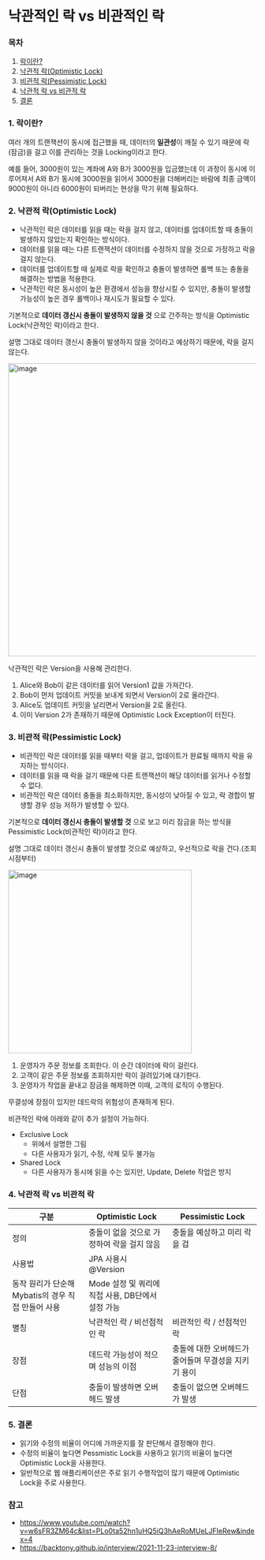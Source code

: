 # 낙관적인 락 vs 비관적인 락

### 목차

1. [락이란?](#1-락이란)
2. [낙관적 락(Optimistic Lock)](#2-낙관적-락optimistic-lock)
3. [비관적 락(Pessimistic Lock)](#3-비관적-락pessimistic-lock)
4. [낙관적 락 vs 비관적 락](#4-낙관적-락-vs-비관적-락)
5. [결론](#5-결론)

### 1. 락이란?

여러 개의 트랜잭션이 동시에 접근했을 때, 데이터의 **일관성**이 깨질 수 있기 때문에 락(잠금)을 걸고 이를 관리하는 것을 Locking이라고 한다.

예를 들어, 3000원이 있는 계좌에 A와 B가 3000원을 입금했는데 이 과정이 동시에 이루어져서 A와 B가 동시에 3000원을 읽어서 3000원을 더해버리는 바람에 최종 금액이 9000원이 아니라 6000원이 되버리는 현상을 막기 위해 필요하다.

### 2. 낙관적 락(Optimistic Lock)

- 낙관적인 락은 데이터를 읽을 때는 락을 걸지 않고, 데이터를 업데이트할 때 충돌이 발생하지 않았는지 확인하는 방식이다.
- 데이터를 읽을 때는 다른 트랜잭션이 데이터를 수정하지 않을 것으로 가정하고 락을 걸지 않는다.
- 데이터를 업데이트할 때 실제로 락을 확인하고 충돌이 발생하면 롤백 또는 충돌을 해결하는 방법을 적용한다.
- 낙관적인 락은 동시성이 높은 환경에서 성능을 향상시킬 수 있지만, 충돌이 발생할 가능성이 높은 경우 롤백이나 재시도가 필요할 수 있다.

기본적으로 **데이터 갱신시 충돌이 발생하지 않을 것** 으로 간주하는 방식을 Optimistic Lock(낙관적인 락)이라고 한다.

설명 그대로 데이터 갱신시 충돌이 발생하지 않을 것이라고 예상하기 때문에, 락을 걸지 않는다.

<img width="594" alt="image" src="https://github.com/Jammini/TIL/assets/59176149/23a63e8f-4298-46a6-9fed-b8acc09f2236">

낙관적인 락은 Version을 사용해 관리한다.

1. Alice와 Bob이 같은 데이터를 읽어 Version1 값을 가져간다.
2. Bob이 먼저 업데이트 커밋을 보내게 되면서 Version이 2로 올라간다.
3. Alice도 업데이트 커밋을 날리면서 Version을 2로 올린다.
4. 이미 Version 2가 존재하기 때문에 Optimistic Lock Exception이 터진다.

### 3. 비관적 락(Pessimistic Lock)

- 비관적인 락은 데이터를 읽을 때부터 락을 걸고, 업데이트가 완료될 때까지 락을 유지하는 방식이다.
- 데이터를 읽을 때 락을 걸기 때문에 다른 트랜잭션이 해당 데이터를 읽거나 수정할 수 없다.
- 비관적인 락은 데이터 충돌을 최소화하지만, 동시성이 낮아질 수 있고, 락 경합이 발생할 경우 성능 저하가 발생할 수 있다.

기본적으로 **데이터 갱신시 충돌이 발생할 것** 으로 보고 미리 잠금을 하는 방식을 Pessimistic Lock(비관적인 락)이라고 한다.

설명 그대로 데이터 갱신시 충돌이 발생할 것으로 예상하고, 우선적으로 락을 건다.(조회 시점부터)

<img width="372" alt="image" src="https://github.com/Jammini/TIL/assets/59176149/23b3c213-e6fb-45a1-b80a-0855965eb6b4">

1. 운영자가 주문 정보를 조회한다. 이 순간 데이터에 락이 걸린다.
2. 고객이 같은 주문 정보를 조회하지만 락이 걸려있기에 대기한다.
3. 운영자가 작업을 끝내고 잠금을 해제하면 이때, 고객의 로직이 수행된다.

무결성에 장점이 있지만 데드락의 위험성이 존재하게 된다.

비관적인 락에 아래와 같이 추가 설정이 가능하다.

- Exclusive Lock
    - 위에서 설명한 그림
    - 다른 사용자가 읽기, 수정, 삭제 모두 불가능
- Shared Lock
    - 다른 사용자가 동시에 읽을 수는 있지만, Update, Delete 작업은 방지

### 4. 낙관적 락 vs 비관적 락

| 구분 | Optimistic Lock | Pessimistic Lock |
| --- | --- | --- |
| 정의 | 충돌이 없을 것으로 가정하여 락을 걸지 않음 | 충돌을 예상하고 미리 락을 검 |
| 사용법 | JPA 사용시 @Version
동작 원리가 단순해 Mybatis의 경우 직접 만들어 사용 | Mode 설정 및 쿼리에 직접 사용, DB단에서 설정 가능 |
| 별칭 | 낙관적인 락 / 비선점적인 락 | 비관적인 락 / 선점적인 락 |
| 장점 | 데드락 가능성이 적으며 성능의 이점 | 충돌에 대한 오버헤드가 줄어들며 무결성을 지키기 용이 |
| 단점 | 충돌이 발생하면 오버헤드 발생 | 충돌이 없으면 오버헤드가 발생 |

### 5. 결론

- 읽기와 수정의 비율이 어디에 가까운지를 잘 판단해서 결정해야 한다.
- 수정의 비율이 높다면 Pessmistic Lock을 사용하고 읽기의 비율이 높다면 Optimistic Lock을 사용한다.
- 일반적으로 웹 애플리케이션은 주로 읽기 수행작업이 많기 때문에 Optimistic Lock을 주로 사용한다.

### 참고

- https://www.youtube.com/watch?v=w6sFR3ZM64c&list=PLo0ta52hn1uHQ5iQ3hAeRoMUeLJFIeRew&index=4
- https://backtony.github.io/interview/2021-11-23-interview-8/
